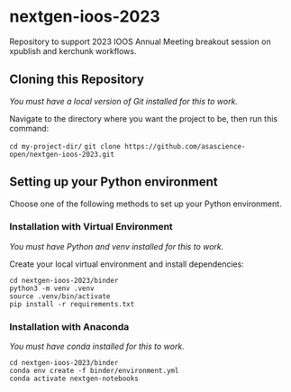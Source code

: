 # nextgen-ioos-2023

Repository to support 2023 IOOS Annual Meeting breakout session on xpublish and kerchunk workflows.

## Cloning this Repository

*You must have a local version of Git installed for this to work.*

Navigate to the directory where you want the project to be, then run this command:

`cd my-project-dir/`
`git clone https://github.com/asascience-open/nextgen-ioos-2023.git`

## Setting up your Python environment

Choose one of the following methods to set up your Python environment.

### Installation with Virtual Environment

*You must have Python and venv installed for this to work.*

Create your local virtual environment and install dependencies:

```
cd nextgen-ioos-2023/binder
python3 -m venv .venv
source .venv/bin/activate
pip install -r requirements.txt
```

### Installation with Anaconda

*You must have conda installed for this to work.*

```
cd nextgen-ioos-2023/binder
conda env create -f binder/environment.yml
conda activate nextgen-notebooks
```